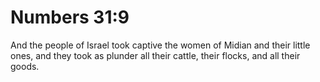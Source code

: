 # Numbers 31:9

And the people of Israel took captive the women of Midian and their little ones, and they took as plunder all their cattle, their flocks, and all their goods.
